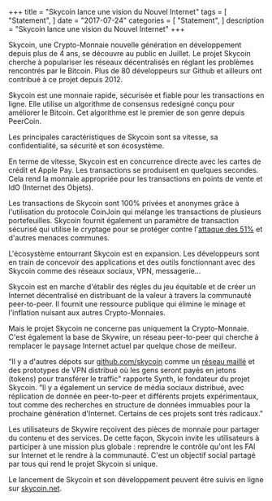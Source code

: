 +++ 
title = "Skycoin lance une vision du Nouvel Internet"
tags = [ 
  "Statement", 
] 
date = "2017-07-24" 
categories = [ 
  "Statement",
] 
description = "Skycoin lance une vision du Nouvel Internet" 
+++

Skycoin, une Crypto-Monnaie nouvelle génération en développement depuis plus de 4 ans, se découvre au public en Juillet. Le projet Skycoin cherche à populariser les réseaux décentralisés en réglant les problèmes rencontrés par le Bitcoin. Plus de 80 développeurs sur Github et ailleurs ont contribué à ce projet depuis 2012.

Skycoin est une monnaie rapide, sécurisée et fiable pour les transactions en ligne. Elle utilise un algorithme de consensus redesigné conçu pour améliorer le Bitcoin. Cet algorithme est le premier de son genre depuis PeerCoin.

Les principales caractéristiques de Skycoin sont sa vitesse, sa confidentialité, sa sécurité et son écosystème.

En terme de vitesse, Skycoin est en concurrence directe avec les cartes de crédit et Apple Pay. Les transactions se produisent en quelques secondes. Cela rend la monnaie appropriée pour les transactions en points de vente et IdO (Internet des Objets).

Les transactions de Skycoin sont 100% privées et anonymes grâce à l'utilisation du protocole CoinJoin qui mélange les transactions de plusieurs portefeuilles.  Skycoin fournit également un paramètre de transaction sécurisé qui utilise le cryptage pour se protéger contre l'[attaque des 51%](https://fr.wikipedia.org/wiki/Attaque_des_51%25) et d'autres menaces communes.

L'écosystème entourrant Skycoin est en expansion. Les développeurs sont en train de concevoir des applications et des outils fonctionnant avec des Skycoin comme des réseaux sociaux, VPN, messagerie... 

Skycoin est en marche d'établir des régles du jeu équitable et de créer un Internet décentralisé en distribuant de la valeur à travers la communauté peer-to-peer. Il fournit une ressource publique qui élimine le minage et l'inflation nuisant aux autres Crypto-Monnaies. 

Mais le projet Skycoin ne concerne pas uniquement la Crypto-Monnaie. C'est également la base de Skywire, un réseau peer-to-peer qui cherche à remplacer le paysage Internet actuel par quelque chose de meilleur.

“Il y a d'autres dépots sur [github.com/skycoin](https://github.com/skycoin) comme un [réseau maillé](https://fr.wikipedia.org/wiki/Topologie_de_r%C3%A9seau#Le_r.C3.A9seau_maill.C3.A9) et des prototypes de VPN distribué où les gens seront payés en jetons (tokens) pour transférer le traffic" rapporte Synth, le fondateur du projet Skycoin. “Il y a également un service de média sociaux distribué, avec réplication de donnée en peer-to-peer et différents projets expérimentaux, tout comme des recherches en structure de données immuables pour la prochaine génération d'Internet. Certains de ces projets sont très radicaux."

Les utilisateurs de Skywire reçoivent des pièces de monnaie pour partager du contenu et des services. De cette façon, Skycoin invite les utilisateurs à participer à une mission plus globale : reprendre le contrôle qu'ont les FAI sur Internet et le rendre à la communauté. C'est un objectif social partagé par tous qui rend le projet Skycoin si unique.

Le lancement de Skycoin et son développement peuvent être suivis en ligne sur [skycoin.net](http://www.skycoin.net).

